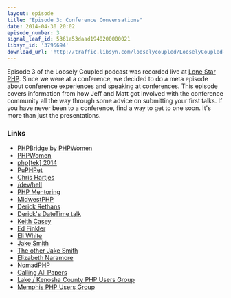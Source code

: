 ```yaml
---
layout: episode
title: "Episode 3: Conference Conversations"
date: 2014-04-30 20:02
episode_number: 3
signal_leaf_id: 5361a53daad1940200000021
libsyn_id: '3795694'
download_url: 'http://traffic.libsyn.com/looselycoupled/LooselyCoupled-Episode3-ConferenceConversations.mp3'
---
```

Episode 3 of the Loosely Coupled podcast was recorded live at [Lone Star PHP](http://lonestarphp.com). Since we were at a conference, we decided to do a meta episode about conference experiences and speaking at conferences. This episode covers information from how Jeff and Matt got involved with the conference community all the way through some advice on submitting your first talks. If you have never been to a conference, find a way to get to one soon. It's more than just the presentations.

### Links

- [PHPBridge by PHPWomen](http://phpbridge.org/docs/)
- [PHPWomen](http://phpwomen.org)
- [php\[tek\] 2014](http://tek.phparch.com)
- [PuPHPet](https://puphpet.com/)
- [Chris Hartjes](https://twitter.com/grmpyprogrammer)
- [/dev/hell](http://devhell.info)
- [PHP Mentoring](http://phpmentoring.org)
- [MidwestPHP](http://midwestphp.org)
- [Derick Rethans](http://derickrethans.nl)
- [Derick's DateTime talk](http://derickrethans.nl/talks/time-sunshine14)
- [Keith Casey](https://twitter.com/caseysoftware)
- [Ed Finkler](https://twitter.com/funkatron)
- [Eli White](https://twitter.com/eliw)
- [Jake Smith](https://twitter.com/jakefolio)
- [The other Jake Smith](https://twitter.com/jakeasmith)
- [Elizabeth Naramore](https://twitter.com/ElizabethN)
- [NomadPHP](http://nomadphp.com)
- [Calling All Papers](http://callingallpapers.com)
- [Lake / Kenosha County PHP Users Group](http://www.meetup.com/Lake-Kenosha-PHP-Users-Group/)
- [Memphis PHP Users Group](http://memphisphp.org/)
